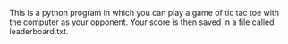 This is a python program in which you can play a game of tic tac toe with the computer as your opponent. Your score is then saved in a file called leaderboard.txt.
